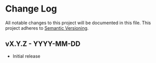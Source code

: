 Change Log
==========

All notable changes to this project will be documented in this file.
This project adheres to [Semantic Versioning](http://semver.org/).

vX.Y.Z - YYYY-MM-DD
-------------------

* Initial release